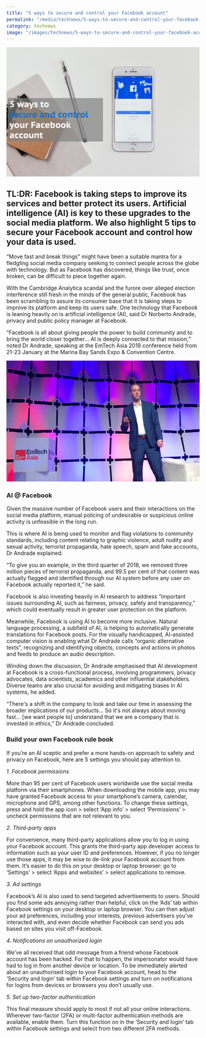 ```yaml
---
title: "5 ways to secure and control your Facebook account"
permalink: "/media/technews/5-ways-to-secure-and-control-your-facebook-account"
category: technews
image: "/images/technews/5-ways-to-secure-and-control-your-facebook-account-part1.png"
---
```


![5 ways to secure and control your Facebook account](/images/technews/5-ways-to-secure-and-control-your-facebook-account-part1.png)

TL:DR: Facebook is taking steps to improve its services and better protect its users. Artificial intelligence (AI) is key to these upgrades to the social media platform. We also highlight 5 tips to secure your Facebook account and control how your data is used. 
---

“Move fast and break things” might have been a suitable mantra for a fledgling social media company seeking to connect people across the globe with technology. But as Facebook has discovered, things like trust, once broken, can be difficult to piece together again.

With the Cambridge Analytica scandal and the furore over alleged election interference still fresh in the minds of the general public, Facebook has been scrambling to assure its consumer base that it is taking steps to improve its platform and keep its users safe. One technology that Facebook is leaning heavily on is artificial intelligence (AI), said Dr Norberto Andrade, privacy and public policy manager at Facebook.

“Facebook is all about giving people the power to build community and to bring the world closer together… AI is deeply connected to that mission,” noted Dr Andrade, speaking at the EmTech Asia 2019 conference held from 21-23 January at the Marina Bay Sands Expo & Convention Centre. 

![5 ways to secure and control your Facebook account](/images/technews/5-ways-to-secure-and-control-your-facebook-account-part2.png)

### **AI @ Facebook**

Given the massive number of Facebook users and their interactions on the social media platform, manual policing of undesirable or suspicious online activity is unfeasible in the long run. 

This is where AI is being used to monitor and flag violations to community standards, including content relating to graphic violence, adult nudity and sexual activity, terrorist propaganda, hate speech, spam and fake accounts, Dr Andrade explained.

“To give you an example, in the third quarter of 2018, we removed three million pieces of terrorist propaganda, and 99.5 per cent of that content was actually flagged and identified through our AI system before any user on Facebook actually reported it,” he said.

Facebook is also investing heavily in AI research to address “important issues surrounding AI, such as fairness, privacy, safety and transparency,” which could eventually result in greater user protection on the platform.

Meanwhile, Facebook is using AI to become more inclusive. Natural language processing, a subfield of AI, is helping to automatically generate translations for Facebook posts. For the visually handicapped, AI-assisted computer vision is enabling what Dr Andrade calls “organic alternative texts”, recognizing and identifying objects, concepts and actions in photos and feeds to produce an audio description. 

Winding down the discussion, Dr Andrade emphasised that AI development at Facebook is a cross-functional process, involving programmers, privacy advocates, data scientists, academics and other influential stakeholders. Diverse teams are also crucial for avoiding and mitigating biases in AI systems, he added.

“There's a shift in the company to look and take our time in assessing the broader implications of our products… So it's not always about moving fast… [we want people to] understand that we are a company that is invested in ethics,” Dr Andrade concluded.

### **Build your own Facebook rule book**

If you’re an AI sceptic and prefer a more hands-on approach to safety and privacy on Facebook, here are 5 settings you should pay attention to.

*1. Facebook permissions*

More than 95 per cent of Facebook users worldwide use the social media platform via their smartphones. When downloading the mobile app, you may have granted Facebook access to your smartphone’s camera, calendar, microphone and GPS, among other functions. To change these settings, press and hold the app icon > select ‘App info’ > select ‘Permissions’ > uncheck permissions that are not relevant to you.

*2. Third-party apps*

For convenience, many third-party applications allow you to log in using your Facebook account. This grants the third-party app developer access to information such as your user ID and preferences. However, if you no longer use those apps, it may be wise to de-link your Facebook account from them. It’s easier to do this on your desktop or laptop browser: go to ‘Settings’ > select ‘Apps and websites’ > select applications to remove. 

*3. Ad settings*

Facebook’s AI is also used to send targeted advertisements to users. Should you find some ads annoying rather than helpful, click on the ‘Ads’ tab within Facebook settings on your desktop or laptop browser. You can then adjust your ad preferences, including your interests, previous advertisers you’ve interacted with, and even decide whether Facebook can send you ads based on sites you visit off-Facebook. 

*4. Notifications on unauthorized login*

We’ve all received that odd message from a friend whose Facebook account has been hacked. For that to happen, the impersonator would have had to log in from another device or location. To be immediately alerted about an unauthorised login to your Facebook account, head to the ‘Security and login’ tab within Facebook settings and turn on notifications for logins from devices or browsers you don’t usually use.

*5. Set up two-factor authentication*

This final measure should apply to most if not all your online interactions. Wherever two-factor (2FA) or multi-factor authentication methods are available, enable them. Turn this function on in the ‘Security and login’ tab within Facebook settings and select from two different 2FA methods.
